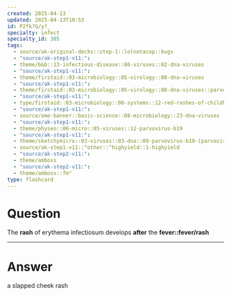 ```yaml
---
created: 2025-04-13
updated: 2025-04-13T10:53
id: P2fk?G/y?_
specialty: infect
specialty_id: 385
tags:
  - source/ak-original-decks::step-1::lolnotacop::bugs
  - "source/ak-step1-v11:": 
  - theme/b&b::13-infectious-disease::06-viruses::02-dna-viruses
  - "source/ak-step1-v11:": 
  - theme/firstaid::03-microbiology::05-virology::08-dna-viruses
  - "source/ak-step1-v11:": 
  - theme/firstaid::03-microbiology::05-virology::08-dna-viruses::parvovirus-b19
  - "source/ak-step1-v11:": 
  - type/firstaid::03-microbiology::06-systems::12-red-rashes-of-childhood
  - "source/ak-step1-v11:": 
  - source/ome-banner::basic-science::08-microbiology::23-dna-viruses
  - "source/ak-step1-v11:": 
  - theme/physeo::06-micro::05-viruses::12-parvovirus-b19
  - "source/ak-step1-v11:": 
  - theme/sketchymicro::03-viruses::03-dna::09-parvovirus-b19-(parvoviridae)
  - source/ak-step1-v11::^other::^highyield::1-highyield
  - "source/ak-step2-v11:": 
  - theme/amboss
  - "source/ak-step2-v11:": 
  - theme/amboss::fm"
type: flashcard
---
```


# Question
The **rash** of erythema infectiosum develops **after** the **fever::fever/rash**

---

# Answer
a slapped cheek rash